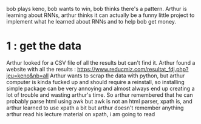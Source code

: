 bob plays keno, bob wants to win, bob thinks there's a pattern. Arthur is
learning about RNNs, arthur thinks it can actually be a funny little project to
implement what he learned about RNNs and to help bob get money.

# 1 : get the data

Arthur looked for a CSV file of all the results but can't find it.
Arthur found a website with all the results : https://www.reducmiz.com/resultat_fdj.php?jeu=keno&nb=all
Arthur wants to scrap the data with python, but arthur computer is kinda fucked
up and should require a reinstall, so installing simple package can be very
annoying and almost always end up creating a lot of trouble and wasting arthur's
time.
So arthur remembered that he can probably parse html using awk
but awk is not an html parser, xpath is, and arthur learned to use xpath a bit
but arthur doesn't remember anything
arthur read his lecture material on xpath, i am going to read 
